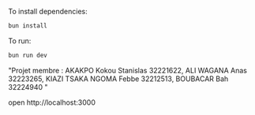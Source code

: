 To install dependencies:
```sh
bun install
```

To run:
```sh
bun run dev
```
"Projet membre :
AKAKPO Kokou Stanislas 32221622,
ALI WAGANA Anas 32223265,
KIAZI TSAKA NGOMA Febbe 32212513,
BOUBACAR Bah 32224940
"

open http://localhost:3000
